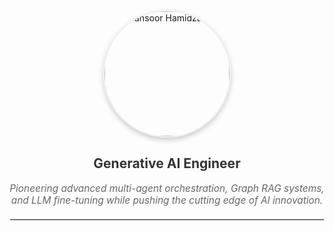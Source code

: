 <p align="center">
  <img src="https://github.com/mansoorhamidzadeh/mansoorhamidzadeh/blob/main/1733725702397.jpg" alt="Mansoor Hamidzadeh" width="200" style="border-radius: 50%; box-shadow: 0 4px 8px rgba(0, 0, 0, 0.2); border: 2px solid #f0f0f0;"/>
</p>

<h2 align="center" style="font-weight: bold; color: #333;">Generative AI Engineer</h2>

<p align="center">
  <em style="font-style: italic; color: #666; font-size: 1.1em;">Pioneering advanced multi-agent orchestration, Graph RAG systems, and LLM fine-tuning while pushing the cutting edge of AI innovation.</em>
</p>

<hr style="border: 1px solid #eee; margin: 20px 0;">
